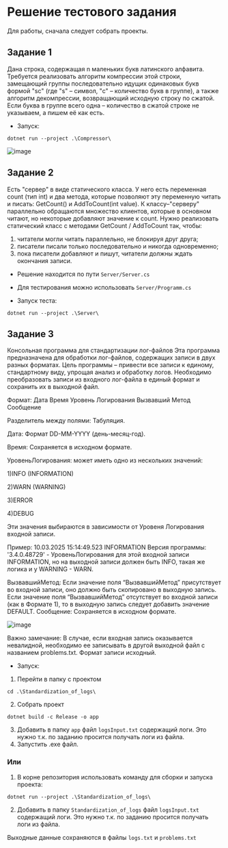 # Решение тестового задания

Для работы, сначала следует собрать проекты.

## Задание 1

Дана строка, содержащая n маленьких букв латинского алфавита. Требуется реализовать
алгоритм компрессии этой строки, замещающий группы последовательно идущих
одинаковых букв формой "sc" (где "s" – символ, "с" – количество букв в группе), а также
алгоритм декомпрессии, возвращающий исходную строку по сжатой.
Если буква в группе всего одна – количество в сжатой строке не указываем, а пишем её
как есть.

- Запуск:
```
dotnet run --project .\Compressor\
```

![image](https://github.com/user-attachments/assets/0e657f7e-13ec-4c23-9c20-659297e8fe80)

## Задание 2

Есть "сервер" в виде статического класса.
У него есть переменная count (тип int) и два метода, которые позволяют эту
переменную читать и писать: GetCount() и AddToCount(int value).
К классу–"серверу" параллельно обращаются множество клиентов, которые в основном
читают, но некоторые добавляют значение к count.
Нужно реализовать статический класс с методами GetCount / AddToCount так,
чтобы:
1. читатели могли читать параллельно, не блокируя друг друга;
2. писатели писали только последовательно и никогда одновременно;
3. пока писатели добавляют и пишут, читатели должны ждать окончания записи.

- Решение находится по пути ```Server/Server.cs```
- Для тестирования можно использовать ```Server/Programm.cs```

- Запуск теста:
```
dotnet run --project .\Server\
```

## Задание 3

Консольная программа для стандартизации лог-файлов
Эта программа предназначена для обработки лог-файлов, содержащих записи в двух
разных форматах. Цель программы – привести все записи к единому, стандартному виду,
упрощая анализ и обработку логов.
Необходимо преобразовать записи из входного лог-файла в единый формат и сохранить
их в выходной файл.

Формат: Дата Время Уровень Логирования Вызвавший Метод Сообщение

Разделитель между полями: Табуляция.

Дата: Формат DD-MM-YYYY (день-месяц-год).

Время: Сохраняется в исходном формате.

УровеньЛогирования: может иметь одно из нескольких значений:

1)INFO (INFORMATION)

2)WARN (WARNING)

3)ERROR

4)DEBUG

Эти значения выбираются в зависимости от Уровеня Логирования входной записи. 

Пример:
10.03.2025 15:14:49.523 INFORMATION  Версия программы: '3.4.0.48729' - УровеньЛогирования для этой входной записи INFORMATION, но на выходной записи должен быть INFO, такая же логика и у WARNING - WARN.


ВызвавшийМетод:
Если значение поля “ВызвавшийМетод” присутствует во входной записи, оно должно быть скопировано в выходную запись.
Если значение поля “ВызвавшийМетод” отсутствует во входной записи (как в Формате 1), то в выходную запись следует добавить значение DEFAULT.
Сообщение: Сохраняется в исходном формате.

![image](https://github.com/user-attachments/assets/39983f77-b09f-4900-b90f-b4bb01c75281)

Важно замечание:
В случае, если входная запись оказывается невалидной, необходимо ее записывать в другой выходной файл с названием problems.txt. Формат записи исходный.


- Запуск:
1. Перейти в папку с проектом
```
cd .\Standardization_of_logs\
```
2. Собрать проект
```
dotnet build -c Release -o app
```
3. Добавить в папку ```app``` файл ```logsInput.txt``` содержащий логи. Это нужно т.к. по заданию просится получать логи из файла.
4. Запустить .exe файл.

### Или

1. В корне репозитория использовать команду для сборки и запуска проекта:
```
dotnet run --project .\Standardization_of_logs\
```
2. Добавить в папку ```Standardization_of_logs``` файл ```logsInput.txt``` содержащий логи. Это нужно т.к. по заданию просится получать логи из файла.

Выходные данные сохраняются в файлы ```logs.txt``` и ```problems.txt```
